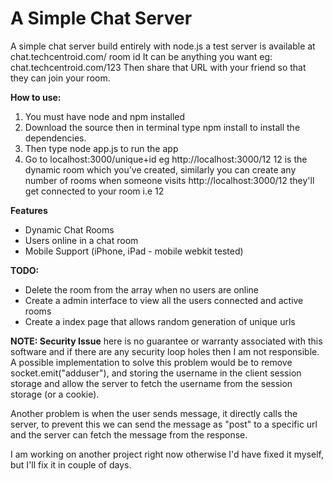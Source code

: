 # A Simple Chat Server
A simple chat server build entirely with node.js a test server is available at
chat.techcentroid.com/ room id
It can be anything you want
eg: chat.techcentroid.com/123
Then share that URL with your friend so that they can join your room.

**How to use:**
1. You must have node and npm installed
2. Download the source then in terminal type npm install to install the dependencies.
3. Then type node app.js to run the app
4. Go to localhost:3000/unique+id
eg http://localhost:3000/12
12 is the dynamic room which you've created, similarly you can create any number of rooms when someone visits http://localhost:3000/12 they'll get connected to your room i.e 12


**Features**
* Dynamic Chat Rooms
* Users online in a chat room
* Mobile Support (iPhone, iPad - mobile webkit tested)


**TODO:**
* Delete the room from the array when no users are online
* Create a admin interface to view all the users connected and active rooms
* Create a index page that allows random generation of unique urls

**NOTE: Security Issue**
here is no guarantee or warranty associated with this software and if there are any security loop holes then I am not responsible.
A possible implementation to solve this problem would be to remove socket.emit("adduser"), and storing the username in the client session storage and allow the server to fetch the username from the session storage (or a cookie).

Another problem is when the user sends message, it directly calls the server, to prevent this we can send the message as "post" to a specific url and the server can fetch the message from the response.

I am working on another project right now otherwise I'd have fixed it myself, but I'll fix it in couple of days.

